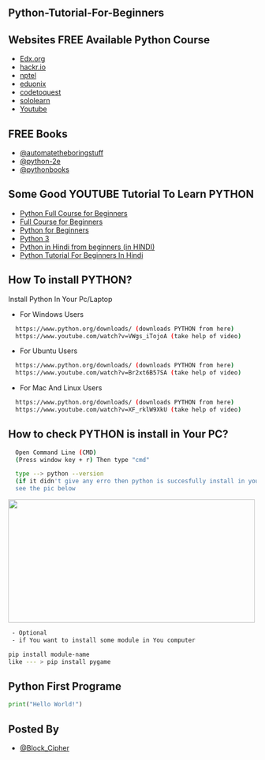 
## Python-Tutorial-For-Beginners

## Websites FREE Available Python Course

 - [Edx.org](https://www.edx.org/)
 - [hackr.io](https://hackr.io/tutorials/learn-python)
 - [nptel](https://nptel.ac.in/)
 - [eduonix](https://www.eduonix.com/courses/)
 - [codetoquest](https://codetoquest.netlify.app/all%20courses%20files/python)
 - [sololearn](https://www.sololearn.com/learning/)
 - [Youtube](https://www.youtube.com/)


## FREE Books

- [@automatetheboringstuff](https://automatetheboringstuff.com/)
- [@python-2e](https://greenteapress.com/wp/think-python-2e/)
- [@pythonbooks](https://pythonbooks.org/free-books/)

## Some Good YOUTUBE Tutorial To Learn PYTHON 
 - [Python Full Course for Beginners](https://youtu.be/_uQrJ0TkZlc)
 - [Full Course for Beginners](https://youtu.be/rfscVS0vtbw)
 - [Python for Beginners](https://www.youtube.com/playlist?list=PLsyeobzWxl7poL9JTVyndKe62ieoN-MZ3)
 - [Python 3](https://www.youtube.com/playlist?list=PL6gx4Cwl9DGAcbMi1sH6oAMk4JHw91mC_)
 - [Python in Hindi from beginners (in HINDI)](https://www.youtube.com/playlist?list=PLwgFb6VsUj_lQTpQKDtLXKXElQychT_2j)
 - [Python Tutorial For Beginners In Hindi ](https://www.youtube.com/watch?v=gfDE2a7MKjA)


## How To install PYTHON?


Install Python In Your Pc/Laptop
 - For Windows Users

```bash
  https://www.python.org/downloads/ (downloads PYTHON from here)
  https://www.youtube.com/watch?v=VWgs_iTojoA (take help of video)
```
 - For Ubuntu  Users

```bash
  https://www.python.org/downloads/ (downloads PYTHON from here)
  https://www.youtube.com/watch?v=Br2xt6B57SA (take help of video)
```

 - For Mac And Linux Users

```bash
  https://www.python.org/downloads/ (downloads PYTHON from here)
  https://www.youtube.com/watch?v=XF_rklW9XkU (take help of video)
```




## How to check PYTHON is install in Your PC?

```bash
  Open Command Line (CMD)
  (Press window key + r) Then type "cmd"
```

```bash
  type --> python --version
  (if it didn't give any erro then python is succesfully install in your PC)
  see the pic below
```
<img src='https://user-images.githubusercontent.com/84004110/188313863-31a36fd9-2ef2-4f04-ab6f-c88bddfe53b9.jpg' height="250px" width="500px" align="center">

```bash
 - Optional
 - if You want to install some module in You computer
 ```
 ```bash
 pip install module-name
 like --- > pip install pygame
 ```




## Python First Programe
```python
print("Hello World!")
```






## Posted By
 - [@Block_Cipher](https://blockcipher.netlify.app/)
